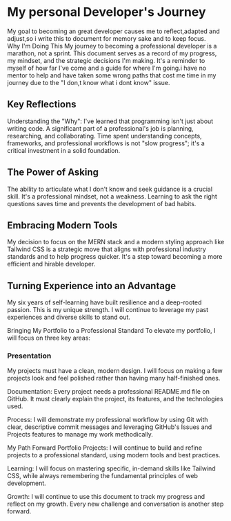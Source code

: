 # My personal Developer's Journey

My goal to becoming an great developer causes me to reflect,adapted and adjust,so i write this to document for memory sake and to keep focus.  
Why I'm Doing This
My journey to becoming a professional developer is a marathon, not a sprint. This document serves as a record of my progress, my mindset, and the strategic decisions I'm making. It's a reminder to myself of how far I've come and a guide for where I'm going.i have no mentor to help and have taken some wrong paths that cost me time in my journey due to the
 "I don,t know what i dont know" issue.

## Key Reflections

Understanding the "Why": I've learned that programming isn't just about writing code. A significant part of a professional's job is planning, researching, and collaborating. Time spent understanding concepts, frameworks, and professional workflows is not "slow progress"; it's a critical investment in a solid foundation.

## The Power of Asking

The ability to articulate what I don't know and seek guidance is a crucial skill.
It's a professional mindset, not a weakness.
Learning to ask the right questions saves time and prevents the development of bad habits.

## Embracing Modern Tools

 My decision to focus on the MERN stack and a modern styling approach like Tailwind CSS is a strategic move that aligns with professional industry standards and to help progress quicker.
It's a step toward becoming a more efficient and hirable developer.

## Turning Experience into an Advantage

 My six years of self-learning have built resilience and a deep-rooted passion. This is my unique strength. I will continue to leverage my past experiences and diverse skills to stand out.

Bringing My Portfolio to a Professional Standard
To elevate my portfolio, I will focus on three key areas:

### Presentation

 My projects must have a clean, modern design. I will focus on making a few projects look and feel polished rather than having many half-finished ones.

Documentation: Every project needs a professional README.md file on GitHub. It must clearly explain the project, its features, and the technologies used.

Process: I will demonstrate my professional workflow by using Git with clear, descriptive commit messages and leveraging GitHub's Issues and Projects features to manage my work methodically.

My Path Forward
Portfolio Projects: I will continue to build and refine projects to a professional standard, using modern tools and best practices.

Learning: I will focus on mastering specific, in-demand skills like Tailwind CSS, while always remembering the fundamental principles of web development.

Growth: I will continue to use this document to track my progress and reflect on my growth. Every new challenge and conversation is another step forward.
